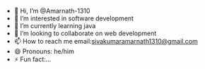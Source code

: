 - 👋 Hi, I’m @Amarnath-1310
- 👀 I’m interested in software development
- 🌱 I’m currently learning java
- 💞️ I’m looking to collaborate on web development
- 📫 How to reach me email:sivakumaramarnath1310@gmail.com
- 😄 Pronouns: he/him
- ⚡ Fun fact:...

<!---
Amarnath-1310/Amarnath-1310 is a ✨ special ✨ repository because its `README.md` (this file) appears on your GitHub profile.
You can click the Preview link to take a look at your changes.
--->
